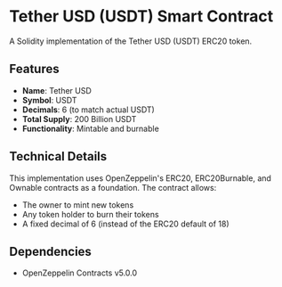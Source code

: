 # Tether USD (USDT) Smart Contract

A Solidity implementation of the Tether USD (USDT) ERC20 token.

## Features

- **Name**: Tether USD
- **Symbol**: USDT
- **Decimals**: 6 (to match actual USDT)
- **Total Supply**: 200 Billion USDT
- **Functionality**: Mintable and burnable

## Technical Details

This implementation uses OpenZeppelin's ERC20, ERC20Burnable, and Ownable contracts as a foundation. The contract allows:
- The owner to mint new tokens
- Any token holder to burn their tokens
- A fixed decimal of 6 (instead of the ERC20 default of 18)

## Dependencies

- OpenZeppelin Contracts v5.0.0 
